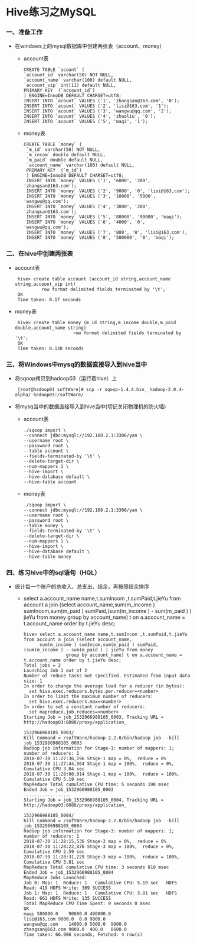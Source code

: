 # Hive练习之MySQL

### 一、准备工作

* 在windows上的mysql数据库中创建两张表（account、money）

  * account表
  
        CREATE TABLE `acount` (
        `account_id` varchar(50) NOT NULL,
        `account_name` varchar(100) default NULL,
        `account_vip` int(11) default NULL,
        PRIMARY KEY  (`account_id`)
        ) ENGINE=InnoDB DEFAULT CHARSET=utf8;
        INSERT INTO `acount` VALUES ('1', 'zhangsan@163.com', '0');
        INSERT INTO `acount` VALUES ('2', 'lisi@163,com', '1');
        INSERT INTO `acount` VALUES ('3', 'wangwu@qq.com', '2');
        INSERT INTO `acount` VALUES ('4', 'zhaoliu', '0');
        INSERT INTO `acount` VALUES ('5', 'maqi', '1');
        
  * money表
 
        CREATE TABLE `money` (
         `m_id` varchar(50) NOT NULL,
         `m_incom` double default NULL,
         `m_paid` double default NULL,
         `account_name` varchar(100) default NULL,
         PRIMARY KEY  (`m_id`)
         ) ENGINE=InnoDB DEFAULT CHARSET=utf8;
         INSERT INTO `money` VALUES ('1', '6000', '200', 'zhangsan@163.com');
         INSERT INTO `money` VALUES ('2', '9000', '0', 'lisi@163,com');
         INSERT INTO `money` VALUES ('3', '10000', '5000', 'wangwu@qq.com');
         INSERT INTO `money` VALUES ('4', '3000', '200', 'zhangsan@163.com');
         INSERT INTO `money` VALUES ('5', '80000', '90000', 'maqi');
         INSERT INTO `money` VALUES ('6', '4000', '0', 'wangwu@qq.com');
         INSERT INTO `money` VALUES ('7', '800', '0', 'lisi@163,com');
         INSERT INTO `money` VALUES ('8', '500000', '0', 'maqi');
 
### 二、在hive中创建两张表

* account表

       hive> create table account (account_id string,account_name string,account_vip int) 
                row format delimited fields terminated by '\t';      
       OK
       Time taken: 0.17 seconds

* money表

       hive> create table money (m_id string,m_income double,m_paid double,account_name string) 
                            row format delimited fields terminated by '\t';
       OK
       Time taken: 0.138 seconds

### 三、将Windows中mysq的数据直接导入到hive当中

* 将sqoop拷贝到hadoop03（运行着hive）上

       [root@hadoop01 softWare]# scp -r sqoop-1.4.4.bin__hadoop-2.0.4-alpha/ hadoop03:/softWare/

* 将mysq当中的数据直接导入到hive当中(切记关闭物理机的防火墙)

  * account表
  
        ./sqoop import \
        --connect jdbc:mysql://192.168.2.1:3306/yan \
        --username root \
        --password root \
        --table account \
        --fields-terminated-by '\t' \
        --delete-target-dir \
        --num-mappers 1 \
        --hive-import \
        --hive-database default \
        --hive-table account
  
  * money表

        ./sqoop import \
        --connect jdbc:mysql://192.168.2.1:3306/yan \
        --username root \
        --password root \
        --table money \
        --fields-terminated-by '\t' \
        --delete-target-dir \
        --num-mappers 1 \
        --hive-import \
        --hive-database default \
        --hive-table money

### 四、练习hive中的sql语句（HQL）

* 统计每一个账户的总收入、总支出、结余，再按照结余排序

     * select a.account_name name,t.sumIncom ,t.sumPaid,t.jieYu from account a join (select account_name,sum(m_income ) sumIncom,sum(m_paid ) sumPaid,(sum(m_income ) - sum(m_paid ) ) jieYu from money group by account_name) t on a.account_name = t.account_name order by t.jieYu desc;

           hive> select a.account_name name,t.sumIncom ,t.sumPaid,t.jieYu from account a join (select account_name,
                 sum(m_income ) sumIncom,sum(m_paid ) sumPaid,(sum(m_income ) - sum(m_paid ) ) jieYu from money 
                           group by account_name) t on a.account_name = t.account_name order by t.jieYu desc;
           Total jobs = 2
           Launching Job 1 out of 2
           Number of reduce tasks not specified. Estimated from input data size: 1
           In order to change the average load for a reducer (in bytes):
             set hive.exec.reducers.bytes.per.reducer=<number>
           In order to limit the maximum number of reducers:
             set hive.exec.reducers.max=<number>
           In order to set a constant number of reducers:
             set mapreduce.job.reduces=<number>
           Starting Job = job_1532966988105_0003, Tracking URL = http://hadoop03:8088/proxy/application_
                                                                                    1532966988105_0003/
           Kill Command = /softWare/hadoop-2.2.0/bin/hadoop job  -kill job_1532966988105_0003
           Hadoop job information for Stage-1: number of mappers: 1; number of reducers: 1
           2018-07-30 11:27:36,196 Stage-1 map = 0%,  reduce = 0%
           2018-07-30 11:27:44,564 Stage-1 map = 100%,  reduce = 0%, Cumulative CPU 3.04 sec
           2018-07-30 11:28:00,014 Stage-1 map = 100%,  reduce = 100%, Cumulative CPU 5.19 sec
           MapReduce Total cumulative CPU time: 5 seconds 190 msec
           Ended Job = job_1532966988105_0003
           ..................
           Starting Job = job_1532966988105_0004, Tracking URL = http://hadoop03:8088/proxy/application_
                                                                                  1532966988105_0004/
           Kill Command = /softWare/hadoop-2.2.0/bin/hadoop job  -kill job_1532966988105_0004
           Hadoop job information for Stage-3: number of mappers: 1; number of reducers: 1
           2018-07-30 11:28:15,536 Stage-3 map = 0%,  reduce = 0%
           2018-07-30 11:28:22,876 Stage-3 map = 100%,  reduce = 0%, Cumulative CPU 2.59 sec
           2018-07-30 11:28:31,229 Stage-3 map = 100%,  reduce = 100%, Cumulative CPU 3.81 sec
           MapReduce Total cumulative CPU time: 3 seconds 810 msec
           Ended Job = job_1532966988105_0004
           MapReduce Jobs Launched: 
           Job 0: Map: 1  Reduce: 1   Cumulative CPU: 5.19 sec   HDFS Read: 419 HDFS Write: 309 SUCCESS
           Job 1: Map: 1  Reduce: 1   Cumulative CPU: 3.81 sec   HDFS Read: 661 HDFS Write: 135 SUCCESS
           Total MapReduce CPU Time Spent: 9 seconds 0 msec
           OK
           maqi	580000.0	90000.0	490000.0
           lisi@163,com	9800.0	0.0	9800.0
           wangwu@qq.com	14000.0	5000.0	9000.0
           zhangsan@163.com	9000.0	400.0	8600.0
           Time taken: 66.986 seconds, Fetched: 4 row(s)
           
